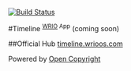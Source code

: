 [![Build Status](https://travis-ci.org/webRunes/Timeline-WRIO-App.svg?branch=master)](https://travis-ci.org/webRunes/Timeline-WRIO-App)

#Timeline <sup>[WRIO](https://wrioos.com) App</sup>
(coming soon)

##Official Hub
[timeline.wrioos.com](https://timeline.wrioos.com)

Powered by [Open Copyright](https://opencopyright.wrioos.com)

